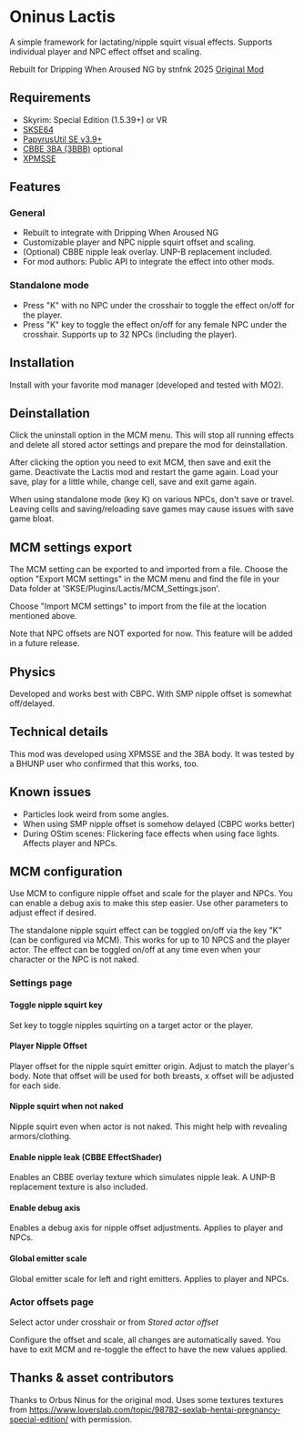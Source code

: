 # Oninus Lactis

A simple framework for lactating/nipple squirt visual effects. Supports individual player and 
NPC effect offset and scaling.

Rebuilt for Dripping When Aroused NG by stnfnk 2025
[Original Mod](https://www.nexusmods.com/skyrimspecialedition/mods/54017)

## Requirements
+ Skyrim: Special Edition (1.5.39+) or VR
+ [SKSE64](https://skse.silverlock.org/)
+ [PapyrusUtil SE v3.9+](https://www.nexusmods.com/skyrimspecialedition/mods/13048?tab=files) 
+ [CBBE 3BA (3BBB)](https://www.nexusmods.com/skyrimspecialedition/mods/30174) optional
+ [XPMSSE](https://www.nexusmods.com/skyrimspecialedition/mods/1988?tab=files)

## Features

### General
+ Rebuilt to integrate with Dripping When Aroused NG
+ Customizable player and NPC nipple squirt offset and scaling.
+ (Optional) CBBE nipple leak overlay. UNP-B replacement included.
+ For mod authors: Public API to integrate the effect into other mods.

### Standalone mode
+ Press "K" with no NPC under the crosshair to toggle the effect on/off for
  the player.
+ Press "K" key to toggle the effect on/off for any female NPC under the 
  crosshair. Supports up to 32 NPCs (including the player).

## Installation
Install with your favorite mod manager (developed and tested with MO2).

## Deinstallation
Click the uninstall option in the MCM menu. This will stop all running effects
and delete all stored actor settings and prepare the mod for deinstallation. 

After clicking the option you need to exit MCM, then save and exit the 
game. Deactivate the Lactis mod and restart the game again. Load your save, 
play for a little while, change cell, save and exit game again.

When using standalone mode (key K) on various NPCs, don't save or travel. Leaving cells and 
saving/reloading save games may cause issues with save game bloat.

## MCM settings export
The MCM setting can be exported to and imported from a file. Choose the option
"Export MCM settings" in the MCM menu and find the file in your Data folder at
'SKSE/Plugins/Lactis/MCM_Settings.json'.

Choose "Import MCM settings" to import from the file at the location mentioned
above.

Note that NPC offsets are NOT exported for now. This feature will be added in a
future release.

## Physics
Developed and works best with CBPC. With SMP nipple offset is somewhat 
off/delayed.

## Technical details
This mod was developed using XPMSSE and the 3BA body. It was tested by a BHUNP
user who confirmed that this works, too.

## Known issues
+ Particles look weird from some angles.
+ When using SMP nipple offset is somehow delayed (CBPC works better)
+ During OStim scenes: Flickering face effects when using face lights. 
  Affects player and NPCs.

## MCM configuration
Use MCM to configure nipple offset and scale for the player and NPCs. You can 
enable a debug axis to make this step easier.
Use other parameters to adjust effect if desired.

The standalone nipple squirt effect can be toggled on/off via the key "K" (can
be configured via MCM). This works for up to 10 NPCS and the player actor. The
effect can be toggled on/off at any time even when your character or the NPC is
not naked.

### Settings page

#### Toggle nipple squirt key
Set key to toggle nipples squirting on a target actor or the player.

#### Player Nipple Offset
Player offset for the nipple squirt emitter origin. Adjust to match the 
player's body. Note that offset will be used for both breasts, x offset will
be adjusted for each side.

#### Nipple squirt when not naked
Nipple squirt even when actor is not naked. This might help with revealing 
armors/clothing.

#### Enable nipple leak (CBBE EffectShader)
Enables an CBBE overlay texture which simulates nipple leak. A UNP-B replacement texture is also included.

#### Enable debug axis
Enables a debug axis for nipple offset adjustments. Applies to player and NPCs.

#### Global emitter scale
Global emitter scale for left and right emitters. Applies to player and NPCs.

### Actor offsets page

Select actor under crosshair or from *Stored actor offset*

Configure the offset and scale, all changes are automatically saved. You have 
to exit MCM and re-toggle the effect to have the new values applied.

## Thanks & asset contributors
Thanks to Orbus Ninus for the original mod.
Uses some textures textures from 
https://www.loverslab.com/topic/98782-sexlab-hentai-pregnancy-special-edition/ 
with permission.
